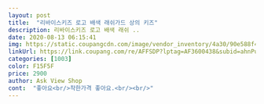 ```yaml
---
layout: post 
title:  "리바이스키즈 로고 배색 래쉬가드 상의 키즈" 
description: 리바이스키즈 로고 배색 래쉬 ..
date: 2020-08-13 06:15:41 
img: https://static.coupangcdn.com/image/vendor_inventory/4a30/90e588f4bc3fef8a48c7d3ae028ba11532798ea5833cac15c95395f37eef.jpg 
linkUrl: https://link.coupang.com/re/AFFSDP?lptag=AF3600438&subid=ahnPublicAsk&pageKey=203014429&itemId=594950629&vendorItemId=4557930268&traceid=V0-113-e38a4d924160249c 
categories: [1003] 
color: F15F5F 
price: 2900 
author: Ask View Shop 
cont:  "좋아요<br/>착한가격 좋아요.<br/><br/>" 
---
```

